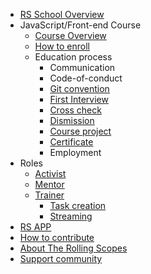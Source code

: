 - [RS School Overview](README.md)
- JavaScript/Front-end Course
  - [Course Overview](js-fe-course.md)
  - [How to enroll](https://rs.school/poland/)
  - Education process
    - Communication
    - Code-of-conduct
    - [Git convention](git-convention.md)
    - [First Interview](first-interview.md)
    - [Cross check](cross-check-flow.md)
    - [Dismission](dismission.md)
    - [Course project](final-task.md)
    - [Certificate](rs-school-certificate.md)
    - Employment
- Roles
    - [Activist](rs-school-activist.md)
    - [Mentor](rs-school-mentor.md)
    - [Trainer](rs-school-trainer.md)
      - [Task creation](task-creation.md)
      - [Streaming](streaming.md)
- [RS APP](rs-app.md)
- [How to contribute](how-to-contribute.md)
- [About The Rolling Scopes](rolling-scopes-overview.md)
- [Support community](fundraiser.md)